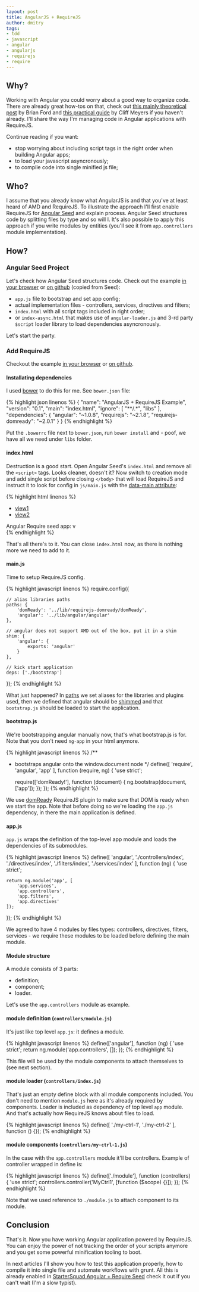 ```yaml
---
layout: post
title: AngularJS + RequireJS
author: dmitry
tags:
- tdd
- javascript
- angular
- angularjs
- requirejs
- require
---
```


## Why?
Working with Angular you could worry about a good way to organize code. There are already great how-tos on that, check
out [this mainly theoretical post][1] by Brian Ford and [this practical guide][2] by Cliff Meyers
if you haven't already. I'll share the way I'm managing code in Angular applications with RequireJS.

Continue reading if you want:

- stop worrying about including script tags in the right order when building Angular apps;
- to load your javascript asyncronously;
- to compile code into single minified js file;

## Who?
I assume that you already know what AngularJS is and that you've at least heard of AMD and RequireJS. To illustrate the
approach I'll first enable RequireJS for [Angular Seed][3] and explain process. Angular Seed structures code by
splitting files by type and so will I. It's also possible to apply this approach if you write modules by entities
(you'll see it from `app.controllers` module implementation).

## How?

### Angular Seed Project
Let's check how Angular Seed structures code. Check out the
example [in your browser][4] or [on github][5] (copied from Seed):

- `app.js` file to bootstrap and set app config;
- actual implementation files - controllers, services, directives and filters;
- `index.html` with all script tags included in right order;
- or `index-async.html` that makes use of `angular-loader.js` and 3-rd party `$script` loader library to load
dependencies asyncronously.

Let's start the party.

### Add RequireJS
Checkout the example [in your browser][6] or [on github][7].

####  Installating dependencies
I used [bower][8] to do this for me.
See `bower.json` file:

{% highlight json linenos %}
{
  "name": "AngularJS + RequireJS Example",
  "version": "0.1",
  "main": "index.html",
  "ignore": [
    "**/.*",
    "libs"
  ],
  "dependencies": {
    "angular": "~1.0.8",
    "requirejs": "~2.1.8",
    "requirejs-domready": "~2.0.1"
  }
}
{% endhighlight %}

Put the `.bowerrc` file next to `bower.json`, run `bower install` and - poof, we have all we need under `libs` folder.

#### index.html
Destruction is a good start. Open Angular Seed's `index.html` and remove all the `<script>` tags. Looks cleaner,
doesn't it? Now switch to creation mode and add single script before closing `</body>` that will load RequireJS
and instruct it to look for config in `js/main.js` with the [data-main attribute][9]:

{% highlight html linenos %}
<!doctype html>
<html lang="en">
<head>
  <meta charset="utf-8">
  <title>My AngularJS AngularJS + RequireJS App</title>
  <link rel="stylesheet" href="css/app.css">
</head>
<body>
  <ul class="menu">
    <li><a href="#/view1">view1</a></li>
    <li><a href="#/view2">view2</a></li>
  </ul>

  <div data-ng-view></div>

  <div>Angular Require seed app: v<span app-version></span></div>

  <script src="lib/requirejs/require.js" data-main="js/main.js"></script>
</body>
</html>
{% endhighlight %}

That's all there's to it. You can close `index.html` now, as there is nothing more we need to add to it.

#### main.js
Time to setup RequireJS config.

{% highlight javascript linenos %}
require.config({

	// alias libraries paths
    paths: {
        'domReady': '../lib/requirejs-domready/domReady',
        'angular': '../lib/angular/angular'
    },

    // angular does not support AMD out of the box, put it in a shim
    shim: {
        'angular': {
            exports: 'angular'
        }
    },

    // kick start application
    deps: ['./bootstrap']
});
{% endhighlight %}

What just happened? In [paths][10] we set aliases for the libraries and plugins used, then we defined that angular
should be [shimmed][11] and that `bootstrap.js` should be loaded to start the application.

#### bootstrap.js
We're bootstrapping angular manually now, that's what bootstrap.js is for.
Note that you don't need `ng-app` in your html anymore.

{% highlight javascript linenos %}
/**
 * bootstraps angular onto the window.document node
 */
define([
    'require',
    'angular',
    'app'
], function (require, ng) {
    'use strict';

    require(['domReady!'], function (document) {
        ng.bootstrap(document, ['app']);
    });
});
{% endhighlight %}

We use [domReady][12] RequireJS plugin to make sure that DOM is ready when we start the app. Note that before doing so
we're loading the `app.js` dependency, in there the main application is defined.

#### app.js
`app.js` wraps the definition of the top-level app module and loads the dependencies of its submodules.

{% highlight javascript linenos %}
define([
    'angular',
    './controllers/index',
    './directives/index',
    './filters/index',
    './services/index'
], function (ng) {
    'use strict';

    return ng.module('app', [
        'app.services',
        'app.controllers',
        'app.filters',
        'app.directives'
    ]);
});
{% endhighlight %}

We agreed to have 4 modules by files types: controllers, directives, filters, services - we require these modules
to be loaded before defining the main module.

#### Module structure
A module consists of 3 parts:

- definition;
- component;
- loader.
  
Let's use the `app.controllers` module as example.

#### module definition (`controllers/module.js`)
It's just like top level `app.js`: it defines a module.

{% highlight javascript linenos %}
define(['angular'], function (ng) {
    'use strict';
    return ng.module('app.controllers', []);
});
{% endhighlight %}

This file will be used by the module components to attach themselves to (see next section).

#### module loader (`controllers/index.js`)
That's just an empty define block with all module components included. You don't need to mention `module.js` here as it's already required by components. Loader is included as dependency of top level `app` module. And that's actually how RequireJS knows about files to load.

{% highlight javascript linenos %}
define([
    './my-ctrl-1',
    './my-ctrl-2'
], function () {});
{% endhighlight %}


#### module components (`controllers/my-ctrl-1.js`)
In the case with the `app.controllers` module it'll be controllers. Example of controller wrapped in define is:

{% highlight javascript linenos %}
define(['./module'], function (controllers) {
    'use strict';
    controllers.controller('MyCtrl1', [function ($scope) {}]);
});
{% endhighlight %}

Note that we used reference to `./module.js` to attach component to its module.


## Conclusion
That's it. Now you have working Angular application powered by RequireJS. You can enjoy the power of not tracking
the order of your scripts anymore and you get some powerful minification tooling to boot.

In next articles I'll show you how to test this application properly, how to compile it into single file and
automate workflows with grunt. All this is already enabled in [StarterSquad Angular + Require Seed][13]
check it out if you can't wait (I'm a slow typist).

[1]: http://briantford.com/blog/huuuuuge-angular-apps.html
[2]: http://cliffmeyers.com/blog/2013/4/21/code-organization-angularjs-javascript
[3]: https://github.com/angular/angular-seed
[4]: http://www.startersquad.com/examples/angularjs-requirejs-1/
[5]: https://github.com/StarterSquad/startersquad.github.com/tree/master/examples/angularjs-requirejs-1
[6]: http://www.startersquad.com/examples/angularjs-requirejs-2/
[7]: https://github.com/StarterSquad/startersquad.github.com/tree/master/examples/angularjs-requirejs-2
[8]: http://bower.io
[9]: http://requirejs.org/docs/api.html#data-main
[10]: http://requirejs.org/docs/api.html#config-paths
[11]: http://requirejs.org/docs/api.html#config-shim
[12]: https://github.com/requirejs/domReady
[13]: https://github.com/StarterSquad/angularjs-requirejs-seed/
